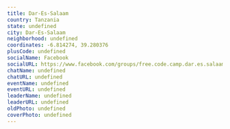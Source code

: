 ```yaml
---
title: Dar-Es-Salaam
country: Tanzania
state: undefined
city: Dar-Es-Salaam
neighborhood: undefined
coordinates: -6.814274, 39.280376
plusCode: undefined
socialName: Facebook
socialURL: https://www.facebook.com/groups/free.code.camp.dar.es.salaam
chatName: undefined
chatURL: undefined
eventName: undefined
eventURL: undefined
leaderName: undefined
leaderURL: undefined
oldPhoto: undefined
coverPhoto: undefined
---
```

